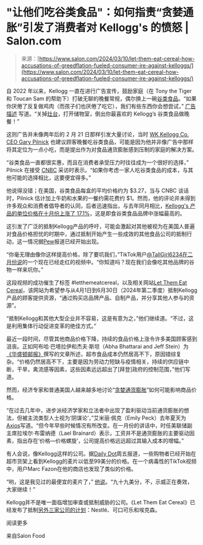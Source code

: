 <!--yml

category: 未分类

date: 2024-05-27 14:48:13

-->

# "让他们吃谷类食品"：如何指责“贪婪通胀”引发了消费者对 Kellogg's 的愤怒 | Salon.com

> 来源：[https://www.salon.com/2024/03/10/let-them-eat-cereal-how-accusations-of-greedflation-fueled-consumer-ire-against-kelloggs/](https://www.salon.com/2024/03/10/let-them-eat-cereal-how-accusations-of-greedflation-fueled-consumer-ire-against-kelloggs/)

自 2022 年以来，Kellogg 一直在进行广告宣传，鼓励家庭（在 Tony the Tiger 和 Toucan Sam 的帮助下）打破无聊的晚餐常规，偶尔换上一碗[谷类食品](https://www.salon.com/2022/11/07/revisiting-millsberry-the-wild-rise-and-fall-of-general-mills-virtual-cereal-themed-town/)。“如果你厌倦了反复做鸡肉（而孩子们也厌倦了吃它），我们有些东西你会想尝试，” [广告描述](https://www.youtube.com/watch?v=U8Dw1bjRxY0) 写道。“关掉[灶台](https://www.salon.com/2024/02/18/the-best-thing-you-can-do-for-your-cooking-is-leave-your-alone/)，打开储物室，倒出你最喜欢的 Kellogg’s 谷类食品做晚餐！”

这则广告并未像两年后的 2 月 21 日那样引发大量讨论，当时 [WK Kellogg Co. CEO Gary Pilnick](https://www.theguardian.com/us-news/2024/feb/27/kelloggs-ceo-cereal-for-dinner) 也建议顾客晚餐吃谷类食品，可能是因为他并非像广告中那样将其定位为一点小吃，而是提出作为对食品通货膨胀感到压制的家庭的解决方案。

“谷类食品一直都很实惠，而且在消费者承受压力时往往成为一个很好的选择，” Pilnick 在接受 [CNBC](https://www.cnbc.com/video/2024/02/21/wk-kellogg-ceo-gary-pilnick-cereal-for-dinner-is-trending-for-consumers-under-price-pressure.html) 采访时表示。“如果你考虑一家人吃谷类食品的成本，与其他可能的选择相比，这要便宜得多。”

他说得没错；在美国，谷类食品每盒的平均价格约为 $3.27，当与 CNBC 谈话时，Pilnick 估计加上牛奶和水果的一餐约需花费约 $1。然而，他的评论并未得到许多观众和消费者倡导者的认同，后者迅速指出，与去年同月相比，[Kellogg's 产品的单位价格在十月份上涨了 17.1%](https://finance.yahoo.com/news/kellogg-cereal-dinner-controversy-price-182100461.html)，这是即食谷类食品品牌中涨幅最高的。

这引发了广泛的抵制Kellogg产品的呼吁，可能会激起对其他被视为在美国人普遍对食品价格担忧的时期中，通过抵制开始产生一些成效的其他食品公司的抵制行动，这一情况据[Pew](https://www.pewresearch.org/politics/2024/01/25/americans-more-upbeat-on-the-economy-bidens-job-rating-remains-very-low/)报道已经开始出现。

“你毫无理由像你这样提高价格，除了要坑我们，”TikTok用户[@TallGirl6234在二月份说](https://www.tiktok.com/@tallgirl6234/video/7340723750792367403)的一个现在已经走红的视频中。“你知道吗？现在我们会像吃其他品牌的谷物一样来坑你。”

这段视频的成功催生了标签 #letthemeatcereal，以及相关网站[Let Them Eat Cereal](https://letthemeatcereal.info/faqs)，该网站为希望参与从4月1日到6月30日（2024年第二季度）抵制Kellogg产品的顾客提供资源，“通过购买店品牌产品、自制产品，并分享其他人参与的资源”。

“抵制Kellogg和其他大型企业并不容易，这是有意为之，”他们继续道。“不过，这是利用集体行动促进变革的绝佳方式。”

最近一段时间，尽管其他商品价格下降，持续的食品价格上涨令许多美国顾客感到沮丧。正如阿布哈·巴塔拉伊和杰夫·斯坦（Abha Bhattarai and Jeff Stein）为[《华盛顿邮报》](https://www.washingtonpost.com/business/2024/02/02/grocery-price-inflation-biden/)撰写的文章所述，超市食品成本仍然居高不下，原因错综复杂。“价格仍然居高不下，主要是因为劳动力短缺与疫情相关，持续的供应链中断，干旱，禽流感等因素，这些因素远远超出了[拜登]政府的控制范围，”他们写道。

然而，经济专家和普通美国人越来越多地讨论“[贪婪通货膨胀](https://fortune.com/europe/2023/12/08/greedflation-study/)”如何可能影响商品价格。

“在过去几年中，进步派经济学家和立法者中出现了盈利驱动当前通货膨胀的想法，但被主流类型人士视为‘阴谋论’，”艾米丽·佩克（Emily Peck）去年夏天为[Axios](https://www.axios.com/2023/05/18/once-a-fringe-theory-greedflation-gets-its-due)写道。“但今年早些时候情况有所改变。在一月份的讲话中，时任美联储副主席拉埃尔·布雷纳德（Lael Brainard）表示，工资并不是通货膨胀的主要驱动因素，指出存在‘价格—价格螺旋’，公司提高价格远远超过其输入成本的增幅。”

有人会说，像Kellogg这样的公司。据[Daily Dot](https://www.dailydot.com/news/kelloggs-cereal-99-cent-sale/)周五报道，一些购物者已经开始在超市货架上看到Kellogg的麦片以低至99美分的价格。在一个病毒性的TikTok视频中，用户Marc Fazon在他的商店也发现了类似的价格。

“哟，这是我见过的最便宜的麦片了，” [他说](https://www.tiktok.com/@marcfazon/video/7343354159393099054)。“九十九美分，不，示威正在奏效，大家继续！”

Kellogg并不是唯一面临增加审查或抵制威胁的公司。《Let Them Eat Cereal》已经发布了抵制[另外三家公司的计划](https://letthemeatcereal.info/faqs)：Nestlé、可口可乐和埃克森。

阅读更多

来自Salon Food
